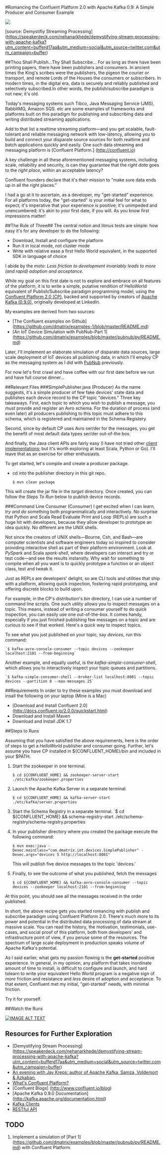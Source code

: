 #Romancing the Confluent Platform 2.0 with Apache Kafka 0.9: A Simple Producer and Consumer Example

![](images/confluent.png)

[source: Demystifiy Streaming Processing] (https://speakerdeck.com/nehanarkhede/demystifying-stream-processing-with-apache-kafka?utm_content=bufferd17aa&utm_medium=social&utm_source=twitter.com&utm_campaign=buffer)

##Thou Shall Publish...Thy Shall Subscribe...
For as long as there have been printing papers, there have been publishers and consumers. 
In ancient times the King's scribes were the publishers, the pigeon the courier or transport, and remote Lords of the Houses the consumers or subscribers. In modern times, in the digital era, data is securely and reliably published and selectively subscribed.In other words, the publish/subscribe paradigm is not new; it's old.

Today's messaging systems such Tibco, Java Messaging Service (JMS), RabbitMQ, Amazon SQS. etc are some examples of frameworks and platforms built on this paradigm for publishing and subscribing data and writing distributed streaming applications.

Add to that list a realtime streaming platform—and you get scalable, fault-tolerant and reliable messaging network with low-latency, allowing you to build and connect your disparate source sources for both realtime and batch applications quickly and easily. One such data streaming and messaging platform is [Confluent Platform.] (http://confluent.io)

A key challenge in all these aforementioned messaging systems, including scale, reliability and security, is can they guarantee that the *right data* goes to the *right place*, within an acceptable latency? 

Confluent founders declare that it's their mission to "make sure data ends up in all the right places."

I had a go at it to ascertain, as a developer, my "get-started" experience. For all platforms today, the "get-started" is your initial feel for what to expect; it's imperative that your experience is positive; it's unimpeded and unencumbered; it's akin to your first date, if you will. As you know first impressions matter!

##The Rule of Three##
The central notion and litmus tests are simple: how easy it's for any developer to do the following:
- Download, Install and configure the platform
- Run it in local mode, not cluster mode
- Write with relative ease a first Hello World equivalent, in the supported SDK in language of choice

I abide by the moto: *Less friction to development invariably leads to more (and rapid) adoption and acceptance*.

While my goal on this first date is not to explore and embrace on all features of the platform, it is to write a simple, putative rendition of HelloWorld equivalent of Publish/Subscribe paradigm programming model, using the  
[Confluent Platform 2.0 (CP)](http://confluent.io), backed and supported by creators of [Apache Kafka (0.9.0)](http://kafka.apache.org), originally developed at LinkedIn.

My examples are derived from two sources:
- [The Confluent examples on Github] (https://github.com/dmatrix/examples-1/blob/master/README.md)
- [An IoT Device Simulation with PubNub-Part 1] (https://github.com/dmatrix/examples/blob/master/pubnub/py/README.md)

Later, I'll implement an elaborate simulation of disparate data sources, large scale deployment of IoT devices all publishing data, in which I'll employ CP as the messaging system as I did with [PubNub](https://www.linkedin.com/pulse/pubnub-integration-apache-spark-influxdb-simulation-iot-damji) previously.

For now let's first crawl and have coffee with our first date before we run and have full course dinner...

##Relevant Files
###SimplePublisher.java (Producer)
As the name suggests, it's a simple producer of few fake devices' state data and publishes each device record to the CP topic "devices." Three key takeaways. First, each topic to which you wish to publish a message, you must provide and register an Avro schema. For the duration of process (and even later) all producers publishing to this topic must adhere to this schema, which is registered and maintained in the Schema Registery. 

Second, since by default CP uses Avro ser/der for the messages, you get the benefit of most default data types ser/der out-of-the box. 

And finally, the Java client APIs are fairly easy (I have not tried other [client implementations](https://cwiki.apache.org/confluence/display/KAFKA/Clients#Clients-Python); but it's worth exploring at least Scala, Python or Go). I'll leave that as an exercise for other enthusiasts. 

To get started, let's compile and create a producer package. 

- cd into the publisher directory in this git repo.

	`$ mvn clean package`

This will create the jar file in the *target* directory. Once created, you can follow the *Steps To Run* below to publish device records.

###Command Line Consumer (Consumer)
I get excited when I can *learn, try and do* something both programmatically and interactively. No surprise that Python and Scala Read Evaluate Print and Loop (REPLs) are such a huge hit with developers, because they allow developer to prototype an idea quickly. No different are the UNIX shells. 

Not since the creators of UNIX shells—Bourne, Csh, and Bash—are computer scientists and software engineers today so inspired to consider providing interactive shell as part of their platform environment. Look at *PySpark* and Scala *spark-shell*, where developers can interact and try or test code—and see the results instanstly. Why wait for something to compile when all you want is to quickly prototype a function or an object class, test and tweak it.

Just as REPLs are developers' delight, so are CLI tools and utilities that ship with a platform, allowing quick inspection, fostering rapid prototyping, and offering discrete blocks to build upon.

For example, in the CP's distribution's *bin* directory, I can use a number of command line scripts. One such utility allows you to inspect messages on a topic. This means, instead of writing a consumer yourself to do quick inspection, you can easily use one out-of-the-box. It comes handy, especially if you just finished publishing few messages on a topic and are curious to see if that worked. Here's a quick way to inspect topics.

To see what you just published on your topic, say *devices*, run this command:

	`$ kafka-avro-console-consumer --topic devices --zookeeper localhost:2181 --from-beginning`

Another example, and equally useful, is the *kafka-simple-consumer-shell*, which allows you to interactively inspect your topic queues and partitions.

	`$ kafka-simple-consumer-shell --broker-list localhost:8081 --topic devices --partition 0 --max-messages 25`

##Requirements
In order to try these examples you must download and insall the following on your laptop (Mine is a Mac)
- [Download and Install Confluent 2.0] (http://docs.confluent.io/2.0.0/quickstart.html)
- Download and Install Maven
- Download and Install JDK 1.7

##Steps to Runs

Assuming that you have satisfied the above requirements, here is the order of steps to get a *HelloWorld* publisher and consumer 
going. Further, let's assume you have CP installed in ${CONFLUENT_HOME}/bin and included in your $PATH.

1. Start the zookeeper in one terminal.

	`$ cd ${CONFLUENT_HOME} && zookeeper-server-start ./etc/kafka/zookeeper.properties`

2. Launch the Apache Kafka Server in a separate terminal.

	`$ cd ${CONFLUENT_HOME} && kafka-server-start ./etc/kafka/server.properties`

3. Start the Schema Registry in a separate terminal. 
	`$ cd ${CONFLUENT_HOME} && schema-registry-start ./etc/schema-registry/schema-registry.properties

4. In your publisher directory where you created the package execute the following command:

	`$ mvn exec:java -Dexec.mainClass="com.dmatrix.iot.devices.SimplePublisher" -Dexec.args="devices 5 http://localhost:8081"`

	This will publish five device messages to the topic 'devices.'

5. Finally, to see the outcome of what you published, fetch the messages 

	`$ cd ${CONFLUENT_HOME} && kafka-avro-console-consumer --topic devices --zookeeper localhost:2181 --from-beginning`

At this point, you should see all the messages received in the order published.

In short, the above recipe gets you started romancing with publish and subscribe paradigm using Confluent Platform 2.0. There's much more to its power and potential in the distributed data processing of data stream at massive scale. You can read the history, the motivation, testimonials, use-cases, and social proof of this platform, both from developers' and infrastructure point of view, if you peruse some of the resources. The spectrum of large scale deployment in production speaks volume of Apache Kafka's potential.

As I said earlier, what gets my passion flowing is the **get-started** positive experience. In general, in my opinion, any platform that takes inordinate amount of time to install, is difficult to configure and launch, and hard tolearn to write your equivalent Hello World program is a negative sign of *more* friction and resistance and *less* desire of adoption and acceptance.
To that extent, Confluent met my initial, "get-started" needs, with minimal friction.

Try it for yourself.

##Watch the Runs

[![IMAGE ALT TEXT](http://img.youtube.com/vi/664IuqtU_yg/0.jpg)](https://youtu.be/664IuqtU_yg "Romancing The Confluent Platform: Getting Started")

## Resources for Further Exploration
- [Demystifying Stream Processing] (https://speakerdeck.com/nehanarkhede/demystifying-stream-processing-with-apache-kafka?utm_content=bufferd17aa&utm_medium=social&utm_source=twitter.com&utm_campaign=buffer)
- [An evening with Jay Kreps: author of Apache Kafka, Samza, Voldemort & Azkaban.](http://www.slideshare.net/sawjd/an-evening-with-jay-kreps-author-of-apache-kafka-samza-voldemort-azkaban)
- [What's Confluent Platform?](http://docs.confluent.io/2.0.0/platform.html)
- [Confluent Blogs] (http://www.confluent.io/blog)
- [Apache Kafka 0.9.0 Documentation] (http://kafka.apache.org/documentation.html)
- [Kafka Clients](http://docs.confluent.io/2.0.0/clients/apidocs.html)
- [RESTful API](http://docs.confluent.io/2.0.0/kafka-rest/docs/index.html)

## TODO
1. Implement a simulation of [Part 1] (https://github.com/dmatrix/examples/blob/master/pubnub/py/README.md) with Confluent Platform. 
